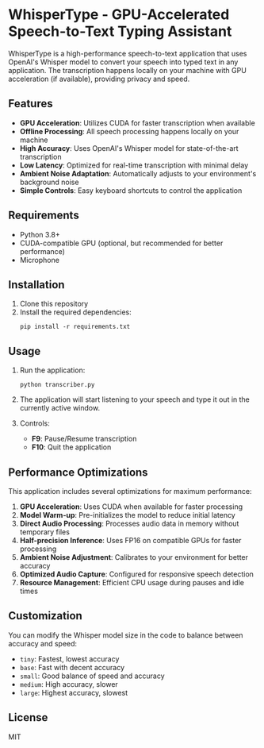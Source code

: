 # WhisperType - GPU-Accelerated Speech-to-Text Typing Assistant

WhisperType is a high-performance speech-to-text application that uses OpenAI's Whisper model to convert your speech into typed text in any application. The transcription happens locally on your machine with GPU acceleration (if available), providing privacy and speed.

## Features

- **GPU Acceleration**: Utilizes CUDA for faster transcription when available
- **Offline Processing**: All speech processing happens locally on your machine
- **High Accuracy**: Uses OpenAI's Whisper model for state-of-the-art transcription
- **Low Latency**: Optimized for real-time transcription with minimal delay
- **Ambient Noise Adaptation**: Automatically adjusts to your environment's background noise
- **Simple Controls**: Easy keyboard shortcuts to control the application

## Requirements

- Python 3.8+
- CUDA-compatible GPU (optional, but recommended for better performance)
- Microphone

## Installation

1. Clone this repository
2. Install the required dependencies:
   ```
   pip install -r requirements.txt
   ```

## Usage

1. Run the application:
   ```
   python transcriber.py
   ```

2. The application will start listening to your speech and type it out in the currently active window.

3. Controls:
   - **F9**: Pause/Resume transcription
   - **F10**: Quit the application

## Performance Optimizations

This application includes several optimizations for maximum performance:

1. **GPU Acceleration**: Uses CUDA when available for faster processing
2. **Model Warm-up**: Pre-initializes the model to reduce initial latency
3. **Direct Audio Processing**: Processes audio data in memory without temporary files
4. **Half-precision Inference**: Uses FP16 on compatible GPUs for faster processing
5. **Ambient Noise Adjustment**: Calibrates to your environment for better accuracy
6. **Optimized Audio Capture**: Configured for responsive speech detection
7. **Resource Management**: Efficient CPU usage during pauses and idle times

## Customization

You can modify the Whisper model size in the code to balance between accuracy and speed:
- `tiny`: Fastest, lowest accuracy
- `base`: Fast with decent accuracy
- `small`: Good balance of speed and accuracy
- `medium`: High accuracy, slower
- `large`: Highest accuracy, slowest

## License

MIT

